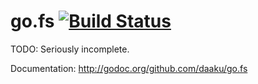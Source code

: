 go.fs [![Build Status](https://secure.travis-ci.org/daaku/go.fs.png)](http://travis-ci.org/daaku/go.fs)
=====

TODO: Seriously incomplete.

Documentation: http://godoc.org/github.com/daaku/go.fs
